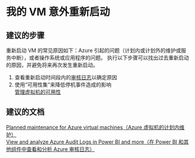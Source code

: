 <properties 
    pageTitle="My VM restarted unexpectedly"
    description="我的 VM 意外重新启动 "
    service="microsoft.classiccompute"
    resource="virtualmachines"
    authors="kasparks"
    displayOrder="8"
    selfHelpType="resource"
    supportTopicIds=""
    resourceTags="windows, linux"   
    productPesIds=""
    cloudEnvironments="public" 
/>
    

# 我的 VM 意外重新启动

## **建议的步骤**
重新启动 VM 的常见原因如下：Azure 引起的问题（计划内或计划外的维护或服务中断），或者操作系统或应用程序的问题。 执行以下步骤可以找出过去重新启动的原因，并避免将来再次发生重新启动。

1. 查看重新启动时间段内的[审核日志](data-blade:Microsoft_Azure_Insights.AzureDiagnosticsBladeWithParameter)以确定原因
2. 使用“可用性集”来降低停机事件造成的影响 <br>
[管理虚拟机的可用性](https://azure.microsoft.com/documentation/articles/virtual-machines-manage-availability/)

## **建议的文档**
[Planned maintenance for Azure virtual machines（Azure 虚拟机的计划内维护）](https://azure.microsoft.com/documentation/articles/virtual-machines-planned-maintenance/) <br>
[View and analyze Azure Audit Logs in Power BI and more（在 Power BI 和其他组件中查看和分析 Azure 审核日志）](https://azure.microsoft.com/blog/analyze-azure-audit-logs-in-powerbi-more/) 


<!--HONumber=Jun16_HO5-->


